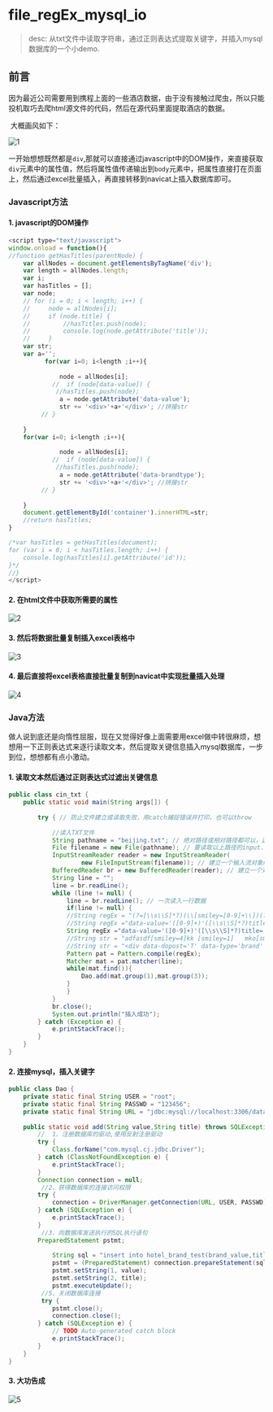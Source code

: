 # **file_regEx_mysql_io**

>desc: 从txt文件中读取字符串，通过正则表达式提取关键字，并插入mysql数据库的一个小demo. 

## 前言

​	因为最近公司需要用到携程上面的一些酒店数据，由于没有接触过爬虫，所以只能投机取巧去爬html源文件的代码，然后在源代码里面提取酒店的数据。

​	大概画风如下：

![1](picture/1.png)

​	一开始想想既然都是`div`,那就可以直接通过javascript中的DOM操作，来直接获取`div`元素中的属性值，然后将属性值传递输出到`body`元素中，把属性直接打在页面上，然后通过excel批量插入，再直接转移到navicat上插入数据库即可。

### Javascript方法 

#### 1. javascript的DOM操作

```javascript
<script type="text/javascript">
window.onload = function(){ 
//function getHasTitles(parentNode) {
    var allNodes = document.getElementsByTagName('div');
    var length = allNodes.length;
    var i;
    var hasTitles = [];
    var node;
    // for (i = 0; i < length; i++) {
    //     node = allNodes[i];
    //     if (node.title) {
    //         //hasTitles.push(node);
    //         console.log(node.getAttribute('title'));
    //     }
    var str;
    var a='';
          for(var i=0; i<length ;i++){
          	  
              node = allNodes[i];
            //	if (node[data-value]) {
             //hasTitles.push(node);
              a = node.getAttribute('data-value');
              str += '<div>'+a+'</div>'; //拼接str
         // }
          
    }
    for(var i=0; i<length ;i++){
          	  
              node = allNodes[i];
            //	if (node[data-value]) {
             //hasTitles.push(node);
              a = node.getAttribute('data-brandtype');
              str += '<div>'+a+'</div>'; //拼接str
         // }
          
    }
    document.getElementById('container').innerHTML=str;
    //return hasTitles;
}

/*var hasTitles = getHasTitles(document);
for (var i = 0; i < hasTitles.length; i++) {
	console.log(hasTitles[i].getAttribute('id'));
}*/
//}
</script>
```

#### 2. 在html文件中获取所需要的属性

![2](picture/2.png)

#### 3. 然后将数据批量复制插入excel表格中

![3](picture/3.png)

#### 4. 最后直接将excel表格直接批量复制到navicat中实现批量插入处理

![4](picture/4.png)

### Java方法

​	做人说到底还是向惰性屈服，现在又觉得好像上面需要用excel做中转很麻烦，想想用一下正则表达式来逐行读取文本，然后提取关键信息插入mysql数据库，一步到位，想想都有点小激动。

#### 1. 读取文本然后通过正则表达式过滤出关键信息

```java
public class cin_txt {  
	public static void main(String args[]) {  
		
		try { // 防止文件建立或读取失败，用catch捕捉错误并打印，也可以throw  
  
            //读入TXT文件  
            String pathname = "beijing.txt"; // 绝对路径或相对路径都可以，这里是绝对路径，写入文件时演示相对路径  
            File filename = new File(pathname); // 要读取以上路径的input.txt文件  
            InputStreamReader reader = new InputStreamReader(  
                    new FileInputStream(filename)); // 建立一个输入流对象reader  
            BufferedReader br = new BufferedReader(reader); // 建立一个对象，它把文件内容转成计算机能读懂的语言  
            String line = "";  
            line = br.readLine();  
            while (line != null) {  
                line = br.readLine(); // 一次读入一行数据  
                if(line != null) {
                //String regEx = "(?=[\\s\\S]*?)(\\[smiley=[0-9]+\\])(?=[\\s\\S]*?)";
        		//String regEx ="data-value='([0-9]+)'([\\s\\S]*?)title='([\\u4e00-\\u9fa5_a-zA-Z0-9]+)'";
                String regEx ="data-value='([0-9]+)'([\\s\\S]*?)title='([\\S]+)'";	
        		//String str = "adfasdf[smiley=4]kk [smiley=1]   mko[smiley=2],sdfaasdfa fd";
        		//String str = "<div data-dopost='T' data-type='brand' data-value='1085' id='brand-1085' data-brandtype='0' title='Q加' class='optionList-item  '>Q加</div>";
        		Pattern pat = Pattern.compile(regEx);
        		Matcher mat = pat.matcher(line);
        		while(mat.find()){
        			Dao.add(mat.group(1),mat.group(3));
        		}
                }
            }  
            br.close();
            System.out.println("插入成功");
        } catch (Exception e) {  
            e.printStackTrace();  
        }  
    }  
}  
```

#### 2. 连接mysql，插入关键字

```java
public class Dao {
	private static final String USER = "root";
	private static final String PASSWD = "123456";
	private static final String URL = "jdbc:mysql://localhost:3306/data?useUnicode=true&characterEncoding=utf8&serverTimezone=GMT%2B8&useSSL=false";
	
	public static void add(String value,String title) throws SQLException {
		//  1、注册数据库的驱动,使用反射注册驱动
        try {
			Class.forName("com.mysql.cj.jdbc.Driver");
		} catch (ClassNotFoundException e) {
			e.printStackTrace();
		}
        Connection connection = null;
         //2、获得数据库的连接访问权限
        try {
			connection = DriverManager.getConnection(URL, USER, PASSWD);
        } catch (SQLException e) {
			e.printStackTrace();
		}
         //3、向数据库发送执行的SQL执行语句
        PreparedStatement pstmt;
        
        	String sql = "insert into hotel_brand_test(brand_value,title) Values(?,?) ";
        	pstmt = (PreparedStatement) connection.prepareStatement(sql);
        	pstmt.setString(1, value);
            pstmt.setString(2, title);
            pstmt.executeUpdate();
         //5、关闭数据库连接
		 try {
			pstmt.close();
			connection.close();
		} catch (SQLException e) {
			// TODO Auto-generated catch block
			e.printStackTrace();
		}       
	}
}

```

#### 3. 大功告成

![5](picture/5.png)


